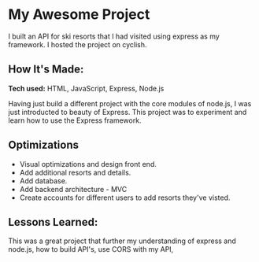 # My Awesome Project

I built an API for ski resorts that I had visited using express as my framework. I hosted the project on cyclish.

## How It's Made:

**Tech used:** HTML, JavaScript, Express, Node.js

Having just build a different project with the core modules of node.js, I was just introducted to beauty of Express. This project was to experiment and learn how to use the Express framework.

## Optimizations

- Visual optimizations and design front end.
- Add additional resorts and details.
- Add database.
- Add backend architecture - MVC
- Create accounts for different users to add resorts they've visted.

## Lessons Learned:

This was a great project that further my understanding of express and node.js, how to build API's, use CORS with my API,
